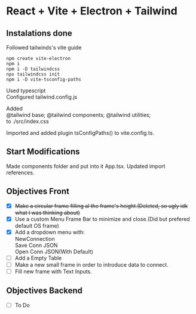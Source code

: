 # React + Vite + Electron + Tailwind

## Instalations done
Followed tailwinds's vite guide
```
npm create vite-electron
npm i
npm i -D tailwindcss
npx tailwindcss init
npm i -D vite-tsconfig-paths 
```
Used typescript<br>
Configured tailwind.config.js<br>

Added <br>
@tailwind base;
@tailwind components;
@tailwind utilities;<br>
to ./src/index.css

Imported and added plugin tsConfigPaths() to vite.config.ts.


## Start Modifications

Made components folder and put into it App.tsx. Updated import references.


## Objectives Front
  - [x] <del>Make a circular frame filling al the frame's height.(Deleted, so ugly idk what I was thinking about)<del>
  - [x] Use a custom Menu Frame Bar to minimize and close.(Did but prefered default OS frame)
  - [x] Add a dropdown menu with: <br>NewConnection<br>Save Conn JSON<br>Open Conn JSON(With Default)
  - [ ] Add a Empty Table
  - [ ] Make a new small frame in order to introduce data to connect.
  - [ ] Fill new frame with Text Inputs.

## Objectives Backend
  - [ ] To Do

  
